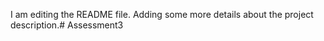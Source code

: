  I am editing the README file. Adding some more details about the project description.# Assessment3
